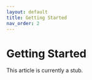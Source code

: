```yaml
---
layout: default
title: Getting Started
nav_order: 2
---
```


# Getting Started

This article is currently a stub.
